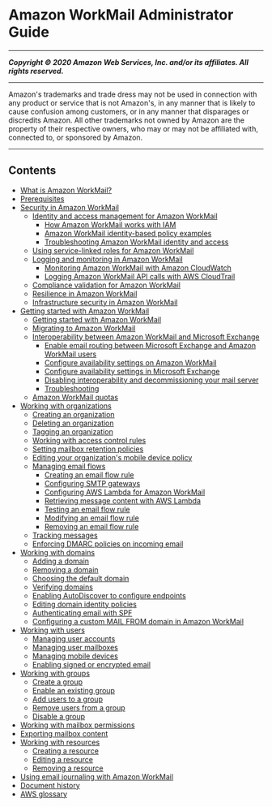# Amazon WorkMail Administrator Guide

-----
*****Copyright &copy; 2020 Amazon Web Services, Inc. and/or its affiliates. All rights reserved.*****

-----
Amazon's trademarks and trade dress may not be used in 
     connection with any product or service that is not Amazon's, 
     in any manner that is likely to cause confusion among customers, 
     or in any manner that disparages or discredits Amazon. All other 
     trademarks not owned by Amazon are the property of their respective
     owners, who may or may not be affiliated with, connected to, or 
     sponsored by Amazon.

-----
## Contents
+ [What is Amazon WorkMail?](what_is.md)
+ [Prerequisites](prereqs.md)
+ [Security in Amazon WorkMail](security.md)
   + [Identity and access management for Amazon WorkMail](security-iam.md)
      + [How Amazon WorkMail works with IAM](security_iam_service-with-iam.md)
      + [Amazon WorkMail identity-based policy examples](security_iam_id-based-policy-examples.md)
      + [Troubleshooting Amazon WorkMail identity and access](security_iam_troubleshoot.md)
   + [Using service-linked roles for Amazon WorkMail](using-service-linked-roles.md)
   + [Logging and monitoring in Amazon WorkMail](monitoring-overview.md)
      + [Monitoring Amazon WorkMail with Amazon CloudWatch](monitoring-workmail-cloudwatch.md)
      + [Logging Amazon WorkMail API calls with AWS CloudTrail](logging-using-cloudtrail.md)
   + [Compliance validation for Amazon WorkMail](compliance.md)
   + [Resilience in Amazon WorkMail](disaster-recovery-resiliency.md)
   + [Infrastructure security in Amazon WorkMail](infrastructure-security.md)
+ [Getting started with Amazon WorkMail](getting_started.md)
   + [Getting started with Amazon WorkMail](howto-start.md)
   + [Migrating to Amazon WorkMail](migration_overview.md)
   + [Interoperability between Amazon WorkMail and Microsoft Exchange](interoperability.md)
      + [Enable email routing between Microsoft Exchange and Amazon WorkMail users](setup-msexchange.md)
      + [Configure availability settings on Amazon WorkMail](enable_interop_wm.md)
      + [Configure availability settings in Microsoft Exchange](enable_interop_ms.md)
      + [Disabling interoperability and decommissioning your mail server](disable_interop.md)
      + [Troubleshooting](troubleshooting_interop.md)
   + [Amazon WorkMail quotas](workmail_limits.md)
+ [Working with organizations](organizations_overview.md)
   + [Creating an organization](add_new_organization.md)
   + [Deleting an organization](delete_organization.md)
   + [Tagging an organization](org-tag.md)
   + [Working with access control rules](access-rules.md)
   + [Setting mailbox retention policies](mailbox-retention-policy.md)
   + [Editing your organization's mobile device policy](edit_organization_mobile_policy.md)
   + [Managing email flows](email-flows.md)
      + [Creating an email flow rule](create-email-rules.md)
      + [Configuring SMTP gateways](smtp-gateway.md)
      + [Configuring AWS Lambda for Amazon WorkMail](lambda.md)
      + [Retrieving message content with AWS Lambda](lambda-content.md)
      + [Testing an email flow rule](test-email-flow-rule.md)
      + [Modifying an email flow rule](modify-email-flow-rule.md)
      + [Removing an email flow rule](remove-email-flow-rule.md)
   + [Tracking messages](tracking.md)
   + [Enforcing DMARC policies on incoming email](inbound-dmarc.md)
+ [Working with domains](domains_overview.md)
   + [Adding a domain](add_domain.md)
   + [Removing a domain](remove_domain.md)
   + [Choosing the default domain](default_domain.md)
   + [Verifying domains](domain_verification.md)
   + [Enabling AutoDiscover to configure endpoints](autodiscover.md)
   + [Editing domain identity policies](editing_domains.md)
   + [Authenticating email with SPF](authenticate_domain.md)
   + [Configuring a custom MAIL FROM domain in Amazon WorkMail](custom-mail-from-domain.md)
+ [Working with users](users_overview.md)
   + [Managing user accounts](manage-users.md)
   + [Managing user mailboxes](manage-mailboxes.md)
   + [Managing mobile devices](manage-devices.md)
   + [Enabling signed or encrypted email](enable_encryption.md)
+ [Working with groups](groups_overview.md)
   + [Create a group](add_new_group.md)
   + [Enable an existing group](enable_existing_group.md)
   + [Add users to a group](add-group-users.md)
   + [Remove users from a group](remove-group-users.md)
   + [Disable a group](remove_group.md)
+ [Working with mailbox permissions](mail_perms_overview.md)
+ [Exporting mailbox content](mail-export.md)
+ [Working with resources](resources_overview.md)
   + [Creating a resource](create_resource.md)
   + [Editing a resource](edit_resource.md)
   + [Removing a resource](remove_resource.md)
+ [Using email journaling with Amazon WorkMail](journaling_overview.md)
+ [Document history](DocumentHistory.md)
+ [AWS glossary](glossary.md)